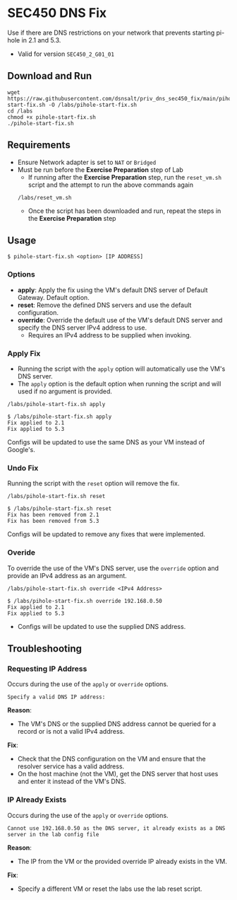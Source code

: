 # SEC450 DNS Fix

Use if there are DNS restrictions on your network that prevents starting pi-hole in 2.1 and 5.3.

- Valid for version `SEC450_2_G01_01`

## Download and Run

```
wget https://raw.githubusercontent.com/dsnsalt/priv_dns_sec450_fix/main/pihole-start-fix.sh -O /labs/pihole-start-fix.sh
cd /labs
chmod +x pihole-start-fix.sh
./pihole-start-fix.sh
```

## Requirements

- Ensure Network adapter is set to `NAT` or `Bridged`
- Must be run before the **Exercise Preparation** step of Lab
    - If running after the **Exercise Preparation** step, run the `reset_vm.sh` script and the attempt to run the above commands again
    ```
    /labs/reset_vm.sh 
    ```
    - Once the script has been downloaded and run, repeat the steps in the **Exercise Preparation** step
    
## Usage

```
$ pihole-start-fix.sh <option> [IP ADDRESS]
```

### Options

- **apply**: Apply the fix using the VM's default DNS server of Default Gateway. Default option.
- **reset**: Remove the defined DNS servers and use the default configuration.
- **override**: Override the default use of the VM's default DNS server and specify the DNS server IPv4 address to use.
    - Requires an IPv4 address to be supplied when invoking.

### Apply Fix

- Running the script with the `apply` option will automatically use the VM's DNS server.
- The `apply` option is the default option when running the script and will used if no argument is provided.
```
/labs/pihole-start-fix.sh apply
```

```
$ /labs/pihole-start-fix.sh apply
Fix applied to 2.1
Fix applied to 5.3
```

Configs will be updated to use the same DNS as your VM instead of Google's.

### Undo Fix

Running the script with the `reset` option will remove the fix.

```
/labs/pihole-start-fix.sh reset
```

```
$ /labs/pihole-start-fix.sh reset
Fix has been removed from 2.1
Fix has been removed from 5.3
```

Configs will be updated to remove any fixes that were implemented.

### Overide

To override the use of the VM's DNS server, use the `override` option and provide an IPv4 address as an argument.

```
/labs/pihole-start-fix.sh override <IPv4 Address>
```

```
$ /labs/pihole-start-fix.sh override 192.168.0.50
Fix applied to 2.1
Fix applied to 5.3
```

- Configs will be updated to use the supplied DNS address.

## Troubleshooting

### Requesting IP Address

Occurs during the use of the `apply` or `override` options.

```
Specify a valid DNS IP address: 
```

**Reason**:

- The VM's DNS or the supplied DNS address cannot be queried for a record or is not a valid IPv4 address.

**Fix**:

- Check that the DNS configuration on the VM and ensure that the resolver service has a valid address.
- On the host machine (not the VM), get the DNS server that host uses and enter it instead of the VM's DNS.

### IP Already Exists

Occurs during the use of the `apply` or `override` options.

```
Cannot use 192.168.0.50 as the DNS server, it already exists as a DNS server in the lab config file
```

**Reason**:

- The IP from the VM or the provided override IP already exists in the VM.

**Fix**:

- Specify a different VM or reset the labs use the lab reset script.